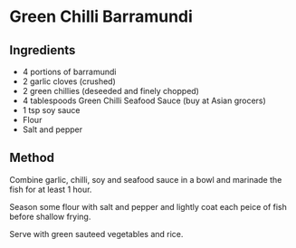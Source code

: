 # Green Chilli Barramundi

## Ingredients

* 4 portions of barramundi
* 2 garlic cloves (crushed)
* 2 green chillies (deseeded and finely chopped)
* 4 tablespoods Green Chilli Seafood Sauce (buy at Asian grocers)
* 1 tsp soy sauce
* Flour
* Salt and pepper

## Method

Combine garlic, chilli, soy and seafood sauce in a bowl and marinade the fish for at least 1 hour.

Season some flour with salt and pepper and lightly coat each peice of fish before shallow frying.

Serve with green sauteed vegetables and rice.
